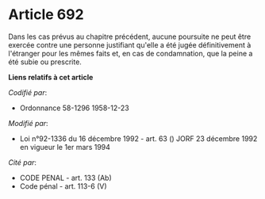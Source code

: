 # Article 692

Dans les cas prévus au chapitre précédent, aucune poursuite ne peut être exercée contre une personne justifiant qu'elle a été
jugée définitivement à l'étranger pour les mêmes faits et, en cas de condamnation, que la peine a été subie ou prescrite.

**Liens relatifs à cet article**

_Codifié par_:

  - Ordonnance 58-1296 1958-12-23

_Modifié par_:

  - Loi n°92-1336 du 16 décembre 1992 - art. 63 () JORF 23 décembre 1992 en vigueur le 1er mars 1994

_Cité par_:

  - CODE PENAL - art. 133 (Ab)
  - Code pénal - art. 113-6 (V)
